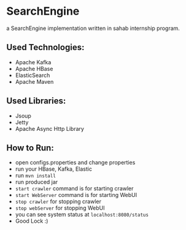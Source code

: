 # SearchEngine

a SearchEngine implementation written in sahab internship program.


## Used Technologies:
- Apache Kafka 
- Apache HBase
- ElasticSearch
- Apache Maven

## Used Libraries:
- Jsoup
- Jetty
- Apache Async Http Library

## How to Run:
- open configs.properties and change properties
- run your HBase, Kafka, Elastic
- run `mvn install`
- run produced jar
- `start crawler` command is for starting crawler
- `start WebServer` command is for starting WebUI
- `stop crawler` for stopping crawler
- `stop webServer` for stopping WebUI
- you can see system status at `localhost:8080/status`
- Good Lock :)
